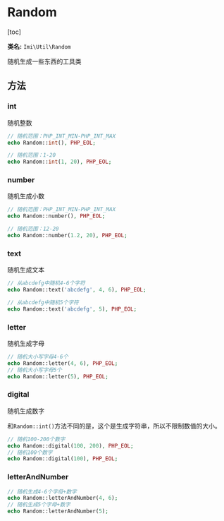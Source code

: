 # Random

[toc]

**类名:** `Imi\Util\Random`

随机生成一些东西的工具类

## 方法

### int

随机整数

```php
// 随机范围：PHP_INT_MIN-PHP_INT_MAX
echo Random::int(), PHP_EOL;

// 随机范围：1-20
echo Random::int(1, 20), PHP_EOL;
```

### number

随机生成小数

```php
// 随机范围：PHP_INT_MIN-PHP_INT_MAX
echo Random::number(), PHP_EOL;

// 随机范围：12-20
echo Random::number(1.2, 20), PHP_EOL;
```

### text

随机生成文本

```php
// 从abcdefg中随机4-6个字符
echo Random::text('abcdefg', 4, 6), PHP_EOL;

// 从abcdefg中随机5个字符
echo Random::text('abcdefg', 5), PHP_EOL;
```

### letter

随机生成字母

```php
// 随机大小写字母4-6个
echo Random::letter(4, 6), PHP_EOL;
// 随机大小写字母5个
echo Random::letter(5), PHP_EOL;
```

### digital

随机生成数字

和`Random::int()`方法不同的是，这个是生成字符串，所以不限制数值的大小。

```php
// 随机100-200个数字
echo Random::digital(100, 200), PHP_EOL;
// 随机100个数字
echo Random::digital(100), PHP_EOL;
```

### letterAndNumber

```php
// 随机生成4-6个字母+数字
echo Random::letterAndNumber(4, 6);
// 随机生成5个字母+数字
echo Random::letterAndNumber(5);
```
